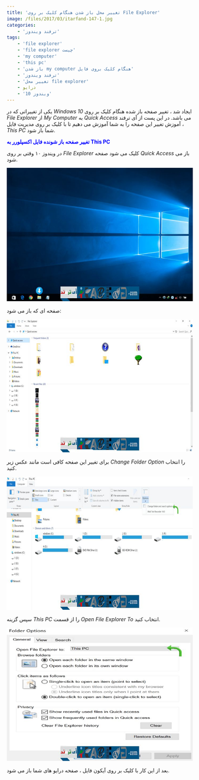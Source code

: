 ```yaml
---
title: 'تغییر محل باز شدن هنگام کلیک بر روی File Explorer'
image: /files/2017/03/itarfand-147-1.jpg
categories:
    - 'ترفند ویندوز'
tags:
    - 'file explorer'
    - 'file explorer چیست'
    - 'my computer'
    - 'this pc'
    - 'باز شدن my computer هنگام کلیک بروی فایل'
    - 'ترفند ویندوز'
    - 'تغییر محل file explorer'
    - درایو
    - 'ویندوز 10'
---
```


یکی از تغییراتی که در *Windows 10* ایجاد شد ، تغییر صفحه باز شده هنگام کلیک بر روی *File Explorer* از *My Computer* به *Quick Access* می باشد. در این پست از آی ترفند آموزش تغییر این صفحه را به شما آموزش می دهیم تا با کلیک بر روی مدیریت فایل ، *This PC* شما باز شود.

<span style="color: #0000ff;">**تغییر صفحه باز شونده فایل اکسپلورر به This PC**</span>

در ویندوز ۱۰ وقتی بر روی *File Explorer* کلیک می شود صفحه *Quick Access* باز می شود.

![mhkarami97](/files/2017/03/itarfand-146.jpg)  

صفحه ای که باز می شود:

![mhkarami97](/files/2017/03/itarfand-143.jpg)  

برای تغییر این صفحه کافی است مانند عکس زیر *Change Folder Option* را انتخاب کنید.

![mhkarami97](/files/2017/03/itarfand-144.jpg)  

سپس گزینه *This PC* را از قسمت *Open File Explorer To* انتخاب کنید.

![mhkarami97](/files/2017/03/itarfand-145.jpg)  

بعد از این کار با کلیک بر روی آیکون فایل ، صفحه درایو های شما باز می شود.
